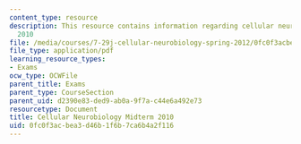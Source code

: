 ```yaml
---
content_type: resource
description: This resource contains information regarding cellular neurobiology midterm
  2010
file: /media/courses/7-29j-cellular-neurobiology-spring-2012/0fc0f3acbea3d46b1f6b7ca6b4a2f116_MIT7_29JS12_Midterm10.pdf
file_type: application/pdf
learning_resource_types:
- Exams
ocw_type: OCWFile
parent_title: Exams
parent_type: CourseSection
parent_uid: d2390e83-ded9-ab0a-9f7a-c44e6a492e73
resourcetype: Document
title: Cellular Neurobiology Midterm 2010
uid: 0fc0f3ac-bea3-d46b-1f6b-7ca6b4a2f116
---
```

